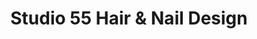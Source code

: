 ---
title: "Studio 55 Hair & Nail Design"
url: /oriental/studio-55-hair-and-nail-design/
shop: hairdresser
---